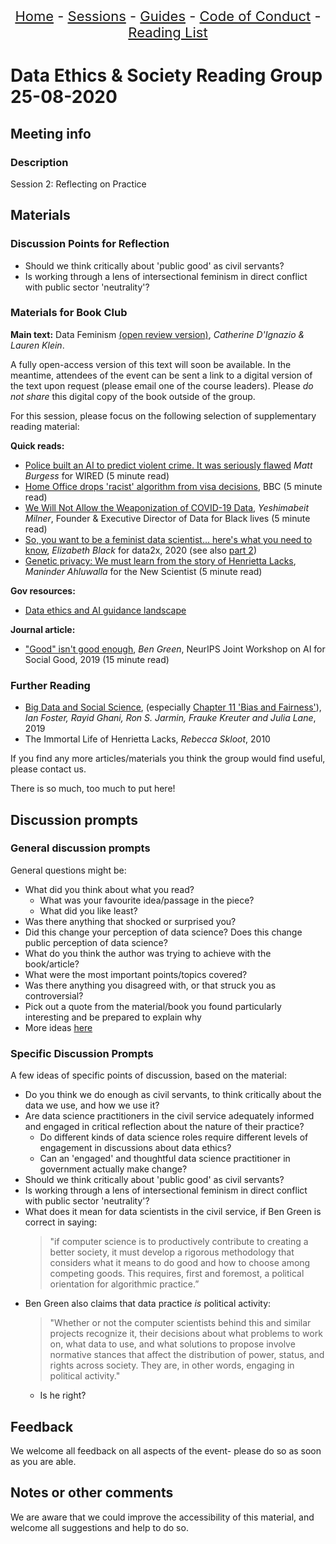 <center>
<p align="center" style="font-size:22px">
<a href="https://data-ethics-and-society.github.io/data-ethics-and-society-reading-group">Home</a> 
- <a href="https://data-ethics-and-society.github.io/data-ethics-and-society-reading-group/SESSIONS.html">Sessions</a> 
- <a href="https://data-ethics-and-society.github.io/data-ethics-and-society-reading-group/Guides/guides.html">Guides</a> 
- <a href="https://data-ethics-and-society.github.io/data-ethics-and-society-reading-group/code-of-conduct.html">Code of Conduct</a> 
- <a href="https://data-ethics-and-society.github.io/data-ethics-and-society-reading-group/READING-LIST.html">Reading List</a>
</p>
</center>

# Data Ethics & Society Reading Group 25-08-2020

## Meeting info

### Description

Session 2: Reflecting on Practice

## Materials

### Discussion Points for Reflection

* Should we think critically about 'public good' as civil servants?
* Is working through a lens of intersectional feminism in direct conflict with public sector 'neutrality'?

### Materials for Book Club

__Main text:__ Data Feminism [(open review version)](https://bookbook.pubpub.org/data-feminism), _Catherine D'Ignazio & Lauren Klein_.

A fully open-access version of this text will soon be available. In the meantime, attendees of the event can be sent a link to a digital version of the text upon request (please email one of the course leaders). Please _do not share_ this digital copy of the book outside of the group.

For this session, please focus on the following selection of supplementary reading material:

__Quick reads:__

* [Police built an AI to predict violent crime. It was seriously flawed](https://www.wired.co.uk/article/police-violence-prediction-ndas) _Matt Burgess_ for WIRED (5 minute read)
* [Home Office drops 'racist' algorithm from visa decisions](https://www.bbc.co.uk/news/technology-53650758), BBC (5 minute read)
* [We Will Not Allow the Weaponization of COVID-19 Data](https://medium.com/@YESHICAN/we-will-not-allow-the-weaponization-of-covid-19-data-e775d31991c), _Yeshimabeit Milner_, Founder & Executive Director of Data for Black lives (5 minute read)
* [So, you want to be a feminist data scientist... here's what you need to know](https://data2x.org/so-you-want-to-be-a-feminist-data-scientistheres-what-you-need-to-know/), _Elizabeth Black_ for data2x, 2020 (see also [part 2](https://data2x.org/using-data-feminism-principles-to-create-better-data-infrastructure-and-informed-policies/))
* [Genetic privacy: We must learn from the story of Henrietta Lacks](https://www.newscientist.com/article/2250449-genetic-privacy-we-must-learn-from-the-story-of-henrietta-lacks/), _Maninder Ahluwalla_ for the New Scientist (5 minute read)

__Gov resources:__

* [Data ethics and AI guidance landscape](https://www.gov.uk/guidance/data-ethics-and-ai-guidance-landscape)

__Journal article:__

* ["Good" isn't good enough](https://www.benzevgreen.com/wp-content/uploads/2019/11/19-ai4sg.pdf), _Ben Green_, NeurIPS Joint Workshop on AI for Social Good, 2019 (15 minute read)

### Further Reading

* [Big Data and Social Science](https://textbook.coleridgeinitiative.org/), (especially [Chapter 11 'Bias and Fairness'](https://textbook.coleridgeinitiative.org/chap-bias.html#chap:bias)), _Ian Foster, Rayid Ghani, Ron S. Jarmin, Frauke Kreuter and Julia Lane_, 2019
* The Immortal Life of Henrietta Lacks, _Rebecca Skloot_, 2010

If you find any more articles/materials you think the group would find useful, please contact us.

There is so much, too much to put here!

## Discussion prompts

### General discussion prompts

General questions might be:

* What did you think about what you read?
  * What was your favourite idea/passage in the piece?
  * What did you like least?
* Was there anything that shocked or surprised you?
* Did this change your perception of data science? Does this change public perception of data science?
* What do you think the author was trying to achieve with the book/article?
* What were the most important points/topics covered?
* Was there anything you disagreed with, or that struck you as controversial?
* Pick out a quote from the material/book you found particularly interesting and be prepared to explain why
* More ideas [here](https://bookriot.com/2017/08/21/book-club-discussion-questions/)

### Specific Discussion Prompts

A few ideas of specific points of discussion, based on the material:

* Do you think we do enough as civil servants, to think critically about the data we use, and how we use it?
* Are data science practitioners in the civil service adequately informed and engaged in critical reflection about the nature of their practice?
  * Do different kinds of data science roles require different levels of engagement in discussions about data ethics?
  * Can an 'engaged' and thoughtful data science practitioner in government actually make change?
* Should we think critically about 'public good' as civil servants?
* Is working through a lens of intersectional feminism in direct conflict with public sector 'neutrality'?
* What does it mean for data scientists in the civil service, if Ben Green is correct in saying:
  > "if computer science is to productively contribute to creating a better society, it must develop a rigorous methodology that considers what it means to do good and how to choose among competing goods. This requires, first and foremost, a political orientation for algorithmic practice.”
* Ben Green also claims that data practice _is_ political activity:
  > "Whether or not the computer scientists behind this and similar projects recognize it, their decisions about what problems to work on, what data to use, and what solutions to propose involve normative stances that affect the distribution of power, status, and rights across society. They are, in other words, engaging in political activity."
  * Is he right?

## Feedback

We welcome all feedback on all aspects of the event- please do so as soon as you are able.

## Notes or other comments

We are aware that we could improve the accessibility of this material, and welcome all suggestions and help to do so.
